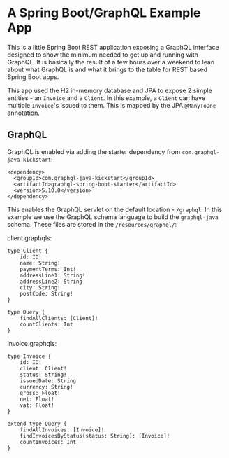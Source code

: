 # A Spring Boot/GraphQL Example App

This is a little Spring Boot REST application exposing a GraphQL interface designed to show the minimum needed to get up and running with GraphQL.  It is basically the result of a few hours over a weekend to lean about what GraphQL is and what it brings to the table for REST based Spring Boot apps.

This app used the H2 in-memory database and JPA to expose 2 simple entities - an `Invoice` and a `Client`.  In this example, a `Client` can have multiple `Invoice`'s issued to them.  This is mapped by the JPA `@ManyToOne` annotation.

## GraphQL

GraphQL is enabled via adding the starter dependency from `com.graphql-java-kickstart`:

    <dependency>
      <groupId>com.graphql-java-kickstart</groupId>
      <artifactId>graphql-spring-boot-starter</artifactId>
      <version>5.10.0</version>
    </dependency>
    
This enables the GraphQL servlet on the default location - `/graphql`.  In this example we use the GraphQL schema language to build the `graphql-java` schema.  These files are stored in the `/resources/graphql/`:

client.graphqls:

    type Client {
        id: ID!
        name: String!
        paymentTerms: Int!
        addressLine1: String!
        addressLine2: String
        city: String!
        postCode: String!
    }

    type Query {
        findAllClients: [Client]!
        countClients: Int
    }

invoice.graphqls:

    type Invoice {
        id: ID!
        client: Client!
        status: String!
        issuedDate: String
        currency: String!
        gross: Float!
        net: Float!
        vat: Float!
    }

    extend type Query {
        findAllInvoices: [Invoice]!
        findInvoicesByStatus(status: String): [Invoice]!
        countInvoices: Int
    }
